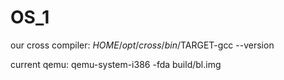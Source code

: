 # OS_1
our cross compiler:
  $HOME/opt/cross/bin/$TARGET-gcc --version

current qemu:
  qemu-system-i386 -fda build/bl.img


